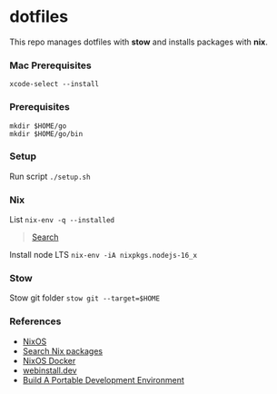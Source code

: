 # dotfiles
This repo manages dotfiles with **stow** and installs packages with **nix**.

### Mac Prerequisites
```
xcode-select --install
```

### Prerequisites
```
mkdir $HOME/go
mkdir $HOME/go/bin
```

### Setup
Run script `./setup.sh`

### Nix
List `nix-env -q --installed`
> [Search](https://search.nixos.org/packages)

Install node LTS `nix-env -iA nixpkgs.nodejs-16_x`

### Stow
Stow git folder `stow git --target=$HOME`

### References
* [NixOS](https://nixos.org)
* [Search Nix packages](https://search.nixos.org/packages)
* [NixOS Docker](https://github.com/NixOS/docker)
* [webinstall.dev](https://webinstall.dev)
* [Build A Portable Development Environment](https://jakewiesler.notion.site/Build-A-Portable-Development-Environment-43d698395f65498f825113b841ba22a6)
